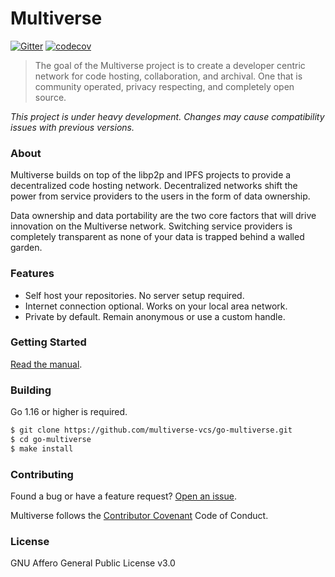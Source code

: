 # Multiverse

[![Gitter](https://badges.gitter.im/multiverse-vcs/community.svg)](https://gitter.im/multiverse-vcs/community?utm_source=badge&utm_medium=badge&utm_campaign=pr-badge)
[![codecov](https://codecov.io/gh/multiverse-vcs/go-multiverse/branch/master/graph/badge.svg?token=Y6UBYBD56P)](https://codecov.io/gh/multiverse-vcs/go-multiverse)

> The goal of the Multiverse project is to create a developer centric network for code hosting, collaboration, and archival.
> One that is community operated, privacy respecting, and completely open source.

*This project is under heavy development. Changes may cause compatibility issues with previous versions.*

### About

Multiverse builds on top of the libp2p and IPFS projects to provide a decentralized code hosting network.
Decentralized networks shift the power from service providers to the users in the form of data ownership.

Data ownership and data portability are the two core factors that will drive innovation on the Multiverse network.
Switching service providers is completely transparent as none of your data is trapped behind a walled garden.

### Features

- Self host your repositories. No server setup required.
- Internet connection optional. Works on your local area network.
- Private by default. Remain anonymous or use a custom handle.

### Getting Started

[Read the manual](docs/getting-started.md).

### Building

Go 1.16 or higher is required.

```bash
$ git clone https://github.com/multiverse-vcs/go-multiverse.git
$ cd go-multiverse
$ make install
```

### Contributing

Found a bug or have a feature request? [Open an issue](https://github.com/multiverse-vcs/go-multiverse/issues/new).

Multiverse follows the [Contributor Covenant](https://contributor-covenant.org/version/2/0/code_of_conduct/) Code of Conduct.

### License

GNU Affero General Public License v3.0

